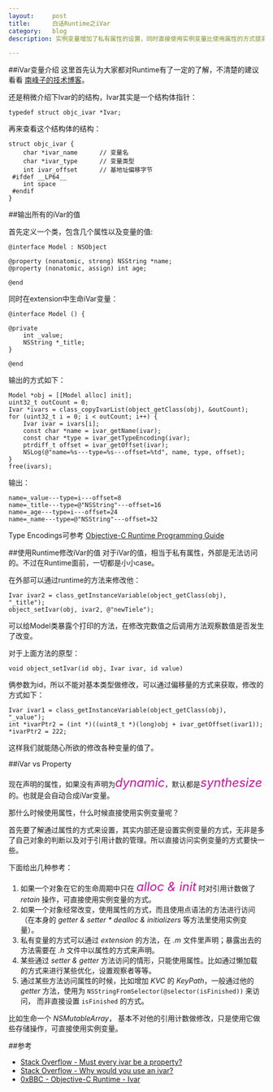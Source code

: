 ```yaml
---
layout:     post
title:      白话Runtime之iVar
category:   blog
description: 实例变量增加了私有属性的设置，同时直接使用实例变量比使用属性的方式提高了运行速度。

---
```


##iVar变量介绍
这里首先认为大家都对Runtime有了一定的了解，不清楚的建议看看 [南峰子的技术博客](http://southpeak.github.io/blog/2014/10/25/objective-c-runtime-yun-xing-shi-zhi-lei-yu-dui-xiang/)。

还是稍微介绍下Ivar的的结构，Ivar其实是一个结构体指针：

```
typedef struct objc_ivar *Ivar;
```

再来查看这个结构体的结构：


```
struct objc_ivar {
    char *ivar_name      // 变量名                                    
    char *ivar_type      // 变量类型                                    
    int ivar_offset      // 基地址偏移字节                                    
 #ifdef __LP64__
    int space                                                
 #endif
}                                                            

```

##输出所有的iVar的值

首先定义一个类，包含几个属性以及变量的值:

```
@interface Model : NSObject

@property (nonatomic, strong) NSString *name;
@property (nonatomic, assign) int age;

@end

```

同时在extension中生命iVar变量：

```
@interface Model () {
    
@private
    int _value;
    NSString *_title;
}

@end
```

输出的方式如下：

```
Model *obj = [[Model alloc] init];
uint32_t outCount = 0;
Ivar *ivars = class_copyIvarList(object_getClass(obj), &outCount);
for (uint32_t i = 0; i < outCount; i++) {
    Ivar ivar = ivars[i];
    const char *name = ivar_getName(ivar);
    const char *type = ivar_getTypeEncoding(ivar);
    ptrdiff_t offset = ivar_getOffset(ivar);
    NSLog(@"name=%s---type=%s---offset=%td", name, type, offset);
}
free(ivars);
```

输出：

```
name=_value---type=i---offset=8
name=_title---type=@"NSString"---offset=16
name=_age---type=i---offset=24
name=_name---type=@"NSString"---offset=32
```

Type Encodings可参考 [Objective-C Runtime Programming Guide](https://developer.apple.com/library/ios/documentation/Cocoa/Conceptual/ObjCRuntimeGuide/Articles/ocrtTypeEncodings.html)

		
##使用Runtime修改iVar的值	
对于iVar的值，相当于私有属性，外部是无法访问的。不过在Runtime面前，一切都是小小case。

在外部可以通过runtime的方法来修改他：

```
Ivar ivar2 = class_getInstanceVariable(object_getClass(obj), "_title");
object_setIvar(obj, ivar2, @"newTiele");
```

可以给Model类暴露个打印的方法，在修改完数值之后调用方法观察数值是否发生了改变。

对于上面方法的原型：

```
void object_setIvar(id obj, Ivar ivar, id value) 
```

俩参数为id，所以不能对基本类型做修改，可以通过偏移量的方式来获取，修改的方式如下：

```
Ivar ivar1 = class_getInstanceVariable(object_getClass(obj), "_value");
int *ivarPtr2 = (int *)((uint8_t *)(long)obj + ivar_getOffset(ivar1));
*ivarPtr2 = 222;
```

这样我们就能随心所欲的修改各种变量的值了。

##iVar vs Property

现在声明的属性，如果没有声明为<font color="#CF0FA0" size = "5px">*dynamic*</font>，默认都是<font color="#CF0FA0" size = "5px">*synthesize*</font>的。也就是会自动合成iVar变量。

那什么时候使用属性，什么时候直接使用实例变量呢？

首先要了解通过属性的方式来设置，其实内部还是设置实例变量的方式，无非是多了自己对象的判断以及对于引用计数的管理。所以直接访问实例变量的方式要快一些。

下面给出几种参考：

1. 如果一个对象在它的生命周期中只在 <font color="#CF0FA0" size = "5px">*alloc & init*</font> 时对引用计数做了 *retain* 操作，可直接使用实例变量的方式。
2. 如果一个对象经常改变，使用属性的方式，而且使用点语法的方法进行访问（在本身的 *getter & setter * dealloc & initializers* 等方法里使用实例变量）。
3. 私有变量的方式可以通过 *extension* 的方法，在 *.m* 文件里声明；暴露出去的方法需要在 *.h* 文件中以属性的方式来声明。
4. 某些通过 *setter & getter* 方法访问的情形，只能使用属性。比如通过懒加载的方式来进行某些优化，设置观察者等等。
5. 通过某些方法访问属性的时候，比如增加 *KVC* 的 *KeyPath*，一般通过他的 *getter* 方法，使用为 `NSStringFromSelector(@selector(isFinished))` 来访问， 而非直接设置 `isFinished` 的方式。

比如生命一个 *NSMutableArray*， 基本不对他的引用计数做修改，只是使用它做些存储操作，可直接使用实例变量。



##参考

* [Stack Overflow - Must every ivar be a property?](http://stackoverflow.com/questions/5031230/must-every-ivar-be-a-property)
* [Stack Overflow - Why would you use an ivar?](http://stackoverflow.com/questions/9086736/why-would-you-use-an-ivar)
* [0xBBC - Objective-C Runtime - Ivar](https://blog.0xbbc.com/2014/10/objective-c-runtime-ivar/comment-page-1/#comment-578)


